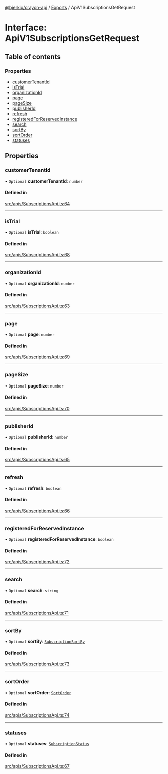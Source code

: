 [@bjerkio/crayon-api](../README.md) / [Exports](../modules.md) / ApiV1SubscriptionsGetRequest

# Interface: ApiV1SubscriptionsGetRequest

## Table of contents

### Properties

- [customerTenantId](ApiV1SubscriptionsGetRequest.md#customertenantid)
- [isTrial](ApiV1SubscriptionsGetRequest.md#istrial)
- [organizationId](ApiV1SubscriptionsGetRequest.md#organizationid)
- [page](ApiV1SubscriptionsGetRequest.md#page)
- [pageSize](ApiV1SubscriptionsGetRequest.md#pagesize)
- [publisherId](ApiV1SubscriptionsGetRequest.md#publisherid)
- [refresh](ApiV1SubscriptionsGetRequest.md#refresh)
- [registeredForReservedInstance](ApiV1SubscriptionsGetRequest.md#registeredforreservedinstance)
- [search](ApiV1SubscriptionsGetRequest.md#search)
- [sortBy](ApiV1SubscriptionsGetRequest.md#sortby)
- [sortOrder](ApiV1SubscriptionsGetRequest.md#sortorder)
- [statuses](ApiV1SubscriptionsGetRequest.md#statuses)

## Properties

### customerTenantId

• `Optional` **customerTenantId**: `number`

#### Defined in

[src/apis/SubscriptionsApi.ts:64](https://github.com/bjerkio/crayon-api-js/blob/22cd66d/src/apis/SubscriptionsApi.ts#L64)

___

### isTrial

• `Optional` **isTrial**: `boolean`

#### Defined in

[src/apis/SubscriptionsApi.ts:68](https://github.com/bjerkio/crayon-api-js/blob/22cd66d/src/apis/SubscriptionsApi.ts#L68)

___

### organizationId

• `Optional` **organizationId**: `number`

#### Defined in

[src/apis/SubscriptionsApi.ts:63](https://github.com/bjerkio/crayon-api-js/blob/22cd66d/src/apis/SubscriptionsApi.ts#L63)

___

### page

• `Optional` **page**: `number`

#### Defined in

[src/apis/SubscriptionsApi.ts:69](https://github.com/bjerkio/crayon-api-js/blob/22cd66d/src/apis/SubscriptionsApi.ts#L69)

___

### pageSize

• `Optional` **pageSize**: `number`

#### Defined in

[src/apis/SubscriptionsApi.ts:70](https://github.com/bjerkio/crayon-api-js/blob/22cd66d/src/apis/SubscriptionsApi.ts#L70)

___

### publisherId

• `Optional` **publisherId**: `number`

#### Defined in

[src/apis/SubscriptionsApi.ts:65](https://github.com/bjerkio/crayon-api-js/blob/22cd66d/src/apis/SubscriptionsApi.ts#L65)

___

### refresh

• `Optional` **refresh**: `boolean`

#### Defined in

[src/apis/SubscriptionsApi.ts:66](https://github.com/bjerkio/crayon-api-js/blob/22cd66d/src/apis/SubscriptionsApi.ts#L66)

___

### registeredForReservedInstance

• `Optional` **registeredForReservedInstance**: `boolean`

#### Defined in

[src/apis/SubscriptionsApi.ts:72](https://github.com/bjerkio/crayon-api-js/blob/22cd66d/src/apis/SubscriptionsApi.ts#L72)

___

### search

• `Optional` **search**: `string`

#### Defined in

[src/apis/SubscriptionsApi.ts:71](https://github.com/bjerkio/crayon-api-js/blob/22cd66d/src/apis/SubscriptionsApi.ts#L71)

___

### sortBy

• `Optional` **sortBy**: [`SubscriptionSortBy`](../enums/SubscriptionSortBy.md)

#### Defined in

[src/apis/SubscriptionsApi.ts:73](https://github.com/bjerkio/crayon-api-js/blob/22cd66d/src/apis/SubscriptionsApi.ts#L73)

___

### sortOrder

• `Optional` **sortOrder**: [`SortOrder`](../enums/SortOrder.md)

#### Defined in

[src/apis/SubscriptionsApi.ts:74](https://github.com/bjerkio/crayon-api-js/blob/22cd66d/src/apis/SubscriptionsApi.ts#L74)

___

### statuses

• `Optional` **statuses**: [`SubscriptionStatus`](../enums/SubscriptionStatus.md)

#### Defined in

[src/apis/SubscriptionsApi.ts:67](https://github.com/bjerkio/crayon-api-js/blob/22cd66d/src/apis/SubscriptionsApi.ts#L67)
